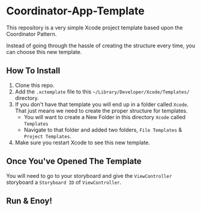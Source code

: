# Coordinator-App-Template

This repository is a very simple Xcode project template based upon the Coordinator Pattern. 

Instead of going through the hassle of creating the structure every time, you can choose this new template.

## How To Install

1. Clone this repo. 
2. Add the `.xctemplate` file to this `~/Library/Developer/Xcode/Templates/` directory.
3. If you don't have that template you will end up in a folder called `Xcode`. That just means we need to create the proper structure for templates. 
    - You will want to create a New Folder in this directory `Xcode` called `Templates`
    - Navigate to that folder and added two folders, `File Templates` & `Project Templates`.
4. Make sure you restart Xcode to see this new template.

## Once You've Opened The Template

You will need to go to your storyboard and give the `ViewController` storyboard a `Storyboard ID` of `ViewController`.

## Run & Enoy!
